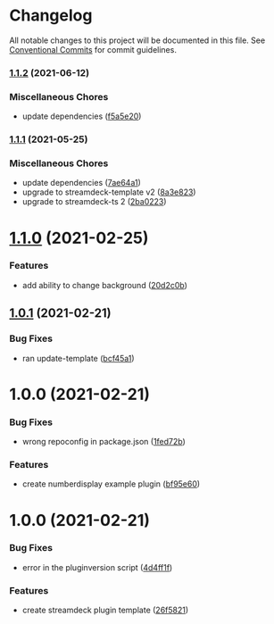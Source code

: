 # Changelog

All notable changes to this project will be documented in this file. See
[Conventional Commits](https://conventionalcommits.org) for commit guidelines.

### [1.1.2](https://github.com/rweich/streamdeck-ts-numberdisplay/compare/v1.1.1...v1.1.2) (2021-06-12)


### Miscellaneous Chores

* update dependencies ([f5a5e20](https://github.com/rweich/streamdeck-ts-numberdisplay/commit/f5a5e20d08cdae33771bf5e0e4c1c7453e08ee61))

### [1.1.1](https://github.com/rweich/streamdeck-ts-numberdisplay/compare/v1.1.0...v1.1.1) (2021-05-25)


### Miscellaneous Chores

* update dependencies ([7ae64a1](https://github.com/rweich/streamdeck-ts-numberdisplay/commit/7ae64a1631eb5236065240d0edc926c679a1fbba))
* upgrade to streamdeck-template v2 ([8a3e823](https://github.com/rweich/streamdeck-ts-numberdisplay/commit/8a3e8233ae8b122e523c5867237902386fdde73b))
* upgrade to streamdeck-ts 2 ([2ba0223](https://github.com/rweich/streamdeck-ts-numberdisplay/commit/2ba022391ac5649f5972eac2e517d000dad3ac8a))

# [1.1.0](https://github.com/rweich/streamdeck-ts-numberdisplay/compare/v1.0.1...v1.1.0) (2021-02-25)


### Features

* add ability to change background ([20d2c0b](https://github.com/rweich/streamdeck-ts-numberdisplay/commit/20d2c0bfaf9805cbe7fd709b1a3e087f9b8e798f))

## [1.0.1](https://github.com/rweich/streamdeck-ts-numberdisplay/compare/v1.0.0...v1.0.1) (2021-02-21)


### Bug Fixes

* ran update-template ([bcf45a1](https://github.com/rweich/streamdeck-ts-numberdisplay/commit/bcf45a1a4c96c0e0a010c554ae5dece3d1972181))

# 1.0.0 (2021-02-21)


### Bug Fixes

* wrong repoconfig in package.json ([1fed72b](https://github.com/rweich/streamdeck-ts-numberdisplay/commit/1fed72b56df3873608674bccd7971d07c4e89a48))


### Features

* create numberdisplay example plugin ([bf95e60](https://github.com/rweich/streamdeck-ts-numberdisplay/commit/bf95e60ac5140052cf5efc16b0c31b780e6a21a5))

# 1.0.0 (2021-02-21)


### Bug Fixes

* error in the pluginversion script ([4d4ff1f](https://github.com/rweich/streamdeck-ts-template/commit/4d4ff1fb6ce21fdf09c247f68dea24c6f64b03b7))


### Features

* create streamdeck plugin template ([26f5821](https://github.com/rweich/streamdeck-ts-template/commit/26f5821629a3c5b16b556b9915772ea707524e68))
